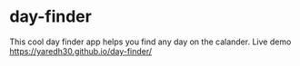 # day-finder
This cool day finder app helps you find any day on the calander. 
Live demo https://yaredh30.github.io/day-finder/
